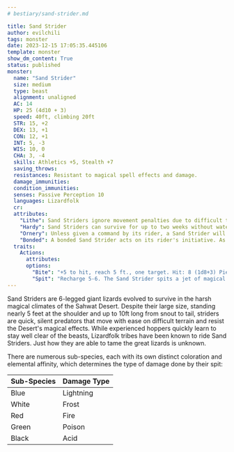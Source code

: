 ```yaml
---
# bestiary/sand-strider.md

title: Sand Strider
author: evilchili
tags: monster
date: 2023-12-15 17:05:35.445106
template: monster
show_dm_content: True
status: published
monster:
  name: "Sand Strider"
  size: medium
  type: beast
  alignment: unaligned
  AC: 14
  HP: 25 (4d10 + 3)
  speed: 40ft, climbing 20ft
  STR: 15, +2
  DEX: 13, +1
  CON: 12, +1
  INT: 5, -3
  WIS: 10, 0
  CHA: 3, -4
  skills: Athletics +5, Stealth +7
  saving_throws:
  resistances: Resistant to magical spell effects and damage.
  damage_immunities:
  condition_immunities: 
  senses: Passive Perception 10
  languages: Lizardfolk
  cr:
  attributes:
    "Lithe": Sand Striders ignore movement penalties due to difficult terrain while in the desert.
    "Hardy": Sand Striders can survive for up to two weeks without water.
    "Ornery": Unless given a command by its rider, a Sand Strider will use its movement to approach the nearest target and make a bite attack.
    "Bonded": A bonded Sand Strider acts on its rider's initiative. As a bonus action, the rider can command the strider to use its Bite or Spit attacks.
  traits:
    Actions:
      attributes:
      options:
        "Bite": "+5 to hit, reach 5 ft., one target. Hit: 8 (1d8+3) Piercing damage."
        "Spit": "Recharge 5-6. The Sand Strider spits a jet of magical fluid in a straight line 5ft wide and 30ft long. Each creature in the line must make a DC13 Dexterity saving throw. A creature that fails the save takes 2d6 damage, or half that if it succeeds. The damage type depends on the Sand Strider's sub-species variant."
---
```


Sand Striders are 6-legged giant lizards evolved to survive in the harsh magical climates of the Sahwat Desert. Despite their large size, standing nearly 5 feet at the shoulder and up to 10ft long from snout to tail, striders are quick, silent predators that move with ease on difficult terrain and resist the Desert's magical effects. While experienced hoppers quickly learn to stay well clear of the beasts, Lizardfolk tribes have been known to ride Sand Striders. Just how they are able to tame the great lizards is unknown.

There are numerous sub-species, each with its own distinct coloration and elemental affinity, which determines the type of damage done by their spit:

| Sub-Species | Damage Type |
| ----------- | ----------- |
| Blue        | Lightning   |
| White       | Frost       |
| Red         | Fire        |
| Green       | Poison      |
| Black       | Acid        |

